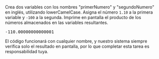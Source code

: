 
Crea dos variables con los nombres "primerNumero" y "segundoNumero" en inglés, utilizando lowerCamelCase. Asigna el número `1.10` a la primera variable y `-100` a la segunda. Imprime en pantalla el producto de los números almacenados en las variables resultantes.

<pre class='hexlet-basics-output'>
-110.00000000000001
</pre>

El código funcionará con cualquier nombre, y nuestro sistema siempre verifica solo el resultado en pantalla, por lo que completar esta tarea es responsabilidad tuya.
